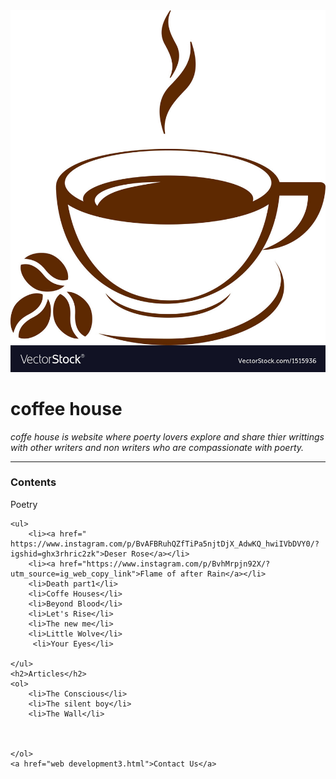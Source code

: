 <!DOCTYPE html>
<html/>
<head>
<meta charset="utf-8">
<title>dchol web</title>
<body>
    <img src="coffee cup.jpg" alt"Coffee house profile">
<h1>coffee house</h1>
<p><em>coffe house is website where poerty lovers explore and share 
    thier writtings with other writers and non writers who are compassionate with poerty.
</em></p>
<hr>
<h3>Contents</h3>
<h2<>Poetry</h2>

    <ul>
        <li><a href=" https://www.instagram.com/p/BvAFBRuhQZfTiPa5njtDjX_AdwKQ_hwiIVbDVY0/?igshid=ghx3rhric2zk">Deser Rose</a></li>
        <li><a href="https://www.instagram.com/p/BvhMrpjn92X/?utm_source=ig_web_copy_link">Flame of after Rain</a></li>
        <li>Death part1</li>
        <li>Coffe Houses</li>
        <li>Beyond Blood</li>
        <li>Let's Rise</li>
        <li>The new me</li>
        <li>Little Wolve</li>
         <li>Your Eyes</li>

    </ul>
    <h2>Articles</h2>
    <ol>
        <li>The Conscious</li>
        <li>The silent boy</li>
        <li>The Wall</li>



    </ol>
    <a href="web development3.html">Contact Us</a>
</body>
</html>
